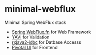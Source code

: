 # minimal-webflux

Minimal Spring WebFlux stack

* [Spring WebFlux.fn](https://docs.spring.io/spring/docs/current/spring-framework-reference/web-reactive.html#webflux-fn) for Web Framework
* [YAVI](https://github.com/making/yavi) for Validation
* [rxjava2-jdbc](https://github.com/davidmoten/rxjava2-jdbc) for Datbase Accesss
* [Pivotal UI](https://styleguide.pivotal.io/) for Frontend
